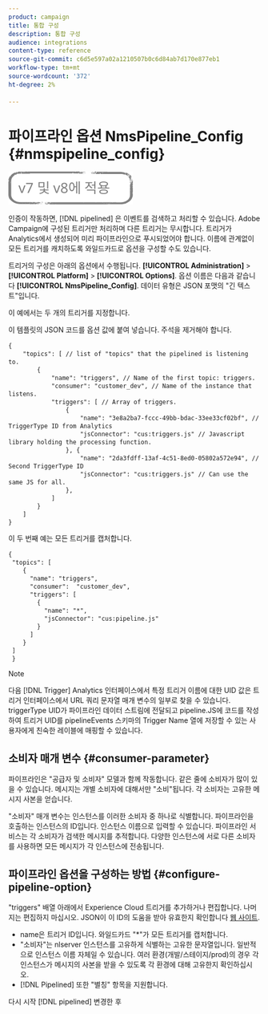 ```yaml
---
product: campaign
title: 통합 구성
description: 통합 구성
audience: integrations
content-type: reference
source-git-commit: c6d5e597a02a1210507b0c6d84ab7d170e877eb1
workflow-type: tm+mt
source-wordcount: '372'
ht-degree: 2%

---
```



# 파이프라인 옵션 NmsPipeline_Config {#nmspipeline_config}

![](../../assets/common.svg)

인증이 작동하면, [!DNL pipelined] 은 이벤트를 검색하고 처리할 수 있습니다. Adobe Campaign에 구성된 트리거만 처리하며 다른 트리거는 무시합니다. 트리거가 Analytics에서 생성되어 미리 파이프라인으로 푸시되었어야 합니다.
이름에 관계없이 모든 트리거를 캐치하도록 와일드카드로 옵션을 구성할 수도 있습니다.

트리거의 구성은 아래의 옵션에서 수행됩니다. **[!UICONTROL Administration]** > **[!UICONTROL Platform]** > **[!UICONTROL Options]**. 옵션 이름은 다음과 같습니다 **[!UICONTROL NmsPipeline_Config]**. 데이터 유형은 JSON 포맷의 &quot;긴 텍스트&quot;입니다.

이 예에서는 두 개의 트리거를 지정합니다.

이 템플릿의 JSON 코드를 옵션 값에 붙여 넣습니다. 주석을 제거해야 합니다.

```
{
    "topics": [ // list of "topics" that the pipelined is listening to.
        {
            "name": "triggers", // Name of the first topic: triggers.
            "consumer": "customer_dev", // Name of the instance that listens. 
            "triggers": [ // Array of triggers. 
                {
                    "name": "3e8a2ba7-fccc-49bb-bdac-33ee33cf02bf", // TriggerType ID from Analytics 
                    "jsConnector": "cus:triggers.js" // Javascript library holding the processing function.
                }, {
                    "name": "2da3fdff-13af-4c51-8ed0-05802a572e94", // Second TriggerType ID 
                    "jsConnector": "cus:triggers.js" // Can use the same JS for all.
                },
            ]
        }
    ]
}
```

이 두 번째 예는 모든 트리거를 캡처합니다.

```
{
 "topics": [
    {
      "name": "triggers",
      "consumer":  "customer_dev",
      "triggers": [
        {
          "name": "*",
          "jsConnector": "cus:pipeline.js"
        }
      ]
    }
 ]
 }
```

>[!NOTE]
>
>다음 [!DNL Trigger] Analytics 인터페이스에서 특정 트리거 이름에 대한 UID 값은 트리거 인터페이스에서 URL 쿼리 문자열 매개 변수의 일부로 찾을 수 있습니다. triggerType UID가 파이프라인 데이터 스트림에 전달되고 pipeline.JS에 코드를 작성하여 트리거 UID를 pipelineEvents 스키마의 Trigger Name 열에 저장할 수 있는 사용자에게 친숙한 레이블에 매핑할 수 있습니다.

## 소비자 매개 변수 {#consumer-parameter}

파이프라인은 &quot;공급자 및 소비자&quot; 모델과 함께 작동합니다. 같은 줄에 소비자가 많이 있을 수 있습니다. 메시지는 개별 소비자에 대해서만 &quot;소비&quot;됩니다. 각 소비자는 고유한 메시지 사본을 얻습니다.

&quot;소비자&quot; 매개 변수는 인스턴스를 이러한 소비자 중 하나로 식별합니다. 파이프라인을 호출하는 인스턴스의 ID입니다. 인스턴스 이름으로 입력할 수 있습니다. 파이프라인 서비스는 각 소비자가 검색한 메시지를 추적합니다. 다양한 인스턴스에 서로 다른 소비자를 사용하면 모든 메시지가 각 인스턴스에 전송됩니다.

## 파이프라인 옵션을 구성하는 방법 {#configure-pipeline-option}

&quot;triggers&quot; 배열 아래에서 Experience Cloud 트리거를 추가하거나 편집합니다. 나머지는 편집하지 마십시오.
JSON이 이 ID의 도움을 받아 유효한지 확인합니다 [웹 사이트](https://jsonlint.com/).

* name은 트리거 ID입니다. 와일드카드 &quot;*&quot;가 모든 트리거를 캡처합니다.
* &quot;소비자&quot;는 nlserver 인스턴스를 고유하게 식별하는 고유한 문자열입니다. 일반적으로 인스턴스 이름 자체일 수 있습니다. 여러 환경(개발/스테이지/prod)의 경우 각 인스턴스가 메시지의 사본을 받을 수 있도록 각 환경에 대해 고유한지 확인하십시오.
* [!DNL Pipelined] 또한 &quot;별칭&quot; 항목을 지원합니다.

다시 시작 [!DNL pipelined] 변경한 후
